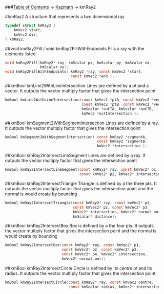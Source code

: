 ###[Table of Contents](../Lua.md) -> [Kazmath](kazmath.md) -> kmRay2

#kmRay2
A structure that represents a two dimensional ray
```c
typedef struct kmRay2 {
    kmVec2 start;
    kmVec2 dir;
} kmRay2;
```
##void kmRay2Fill / void kmRay2FillWithEndpoints
Fills a ray with the elements listed
```c
void kmRay2Fill(kmRay2* ray, kmScalar px, kmScalar py, kmScalar vx,
                kmScalar vy);
void kmRay2FillWithEndpoints( kmRay2 *ray, const kmVec2 *start,
                              const kmVec2 *end );
```
##kmBool kmLine2WithLineIntersection
Lines are defined by a pt and a vector. It outputs the vector
multiply factor that gives the intersection point
```c
kmBool kmLine2WithLineIntersection(const kmVec2 *ptA, const kmVec2 *vecA,
                                   const kmVec2 *ptB, const kmVec2 *vecB,
                                   kmScalar *outTA, kmScalar *outTB,
                                   kmVec2 *outIntersection );
```
##kmBool kmSegment2WithSegmentIntersection
Lines are defined by a ray. It outputs the vector
multiply factor that gives the intersection point
```c
kmBool kmSegment2WithSegmentIntersection( const kmRay2 *segmentA,
                                          const kmRay2 *segmentB,
                                          kmVec2 *intersection );
```
##kmBool kmRay2IntersectLineSegment
Lines are defined by a ray. It outputs the vector
multiply factor that gives the intersection point
```c
kmBool kmRay2IntersectLineSegment(const kmRay2* ray, const kmVec2* p1,
                                  const kmVec2* p2, kmVec2* intersection);
```
##kmBool kmRay2IntersectTriangle
Triangle is defined by a the three pts. It outputs the vector
multiply factor that gives the intersection point and the normal is would create by bouncing
```c
kmBool kmRay2IntersectTriangle(const kmRay2* ray, const kmVec2* p1,
                               const kmVec2* p2, const kmVec2* p3,
                               kmVec2* intersection, kmVec2* normal_out,
                               kmScalar* distance);
```
##kmBool kmRay2IntersectBox
Box is defined by a the four pts. It outputs the vector
multiply factor that gives the intersection point and the normal is would create by bouncing
```c
kmBool kmRay2IntersectBox(const kmRay2* ray, const kmVec2* p1,
                          const kmVec2* p2, const kmVec2* p3,
                          const kmVec2* p4, kmVec2* intersection,
                          kmVec2* normal_out);
```
##kmBool kmRay2IntersectCircle
Circle is defined by its centre pt and its radius. It outputs the vector
multiply factor that gives the intersection point
```c
kmBool kmRay2IntersectCircle(const kmRay2* ray, const kmVec2 centre,
                             const kmScalar radius, kmVec2* intersection);
```
